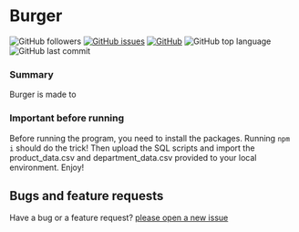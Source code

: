# Burger
![GitHub followers](https://img.shields.io/github/followers/cl33per?style=social)
[![GitHub issues](https://img.shields.io/github/issues/cl33per/Burger)](https://github.com/cl33per/Burger/issues)
[![GitHub](https://img.shields.io/github/license/cl33per/Burger)](https://img.shields.io/github/license/cl33per/Burger)
![GitHub top language](https://img.shields.io/github/languages/top/cl33per/Burger)
![GitHub last commit](https://img.shields.io/github/last-commit/cl33per/Burger)

### Summary

Burger is made to 



### Important before running

Before running the program, you need to install the packages.
Running `npm i` should do the trick! Then upload the SQL scripts and import the product_data.csv and department_data.csv provided to your local environment.
Enjoy!


## Bugs and feature requests
Have a bug or a feature request? [please open a new issue](https://github.com/cl33per/Burger/issues/new)
  